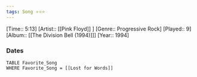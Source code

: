 ```yaml
---
tags: Song ⭐⭐⭐ 
---
```

[Time:: 5:13]
[Artist:: [[Pink Floyd]] ]
[Genre:: Progressive Rock]
[Played:: 9]
[Album:: [[The Division Bell (1994)]]]
[Year:: 1994]
### Dates
````dataview
TABLE Favorite_Song
WHERE Favorite_Song = [[Lost for Words]]
````